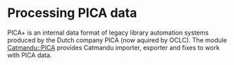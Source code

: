 # Processing PICA data

PICA+ is an internal data format of legacy library automation systems produced
by the Dutch company PICA (now aquired by OCLC). The module [Catmandu::PICA]
provides Catmandu importer, exporter and fixes to work with PICA data.

[Catmandu::PICA]: https://metacpan.org/module/Catmandu::PICA
